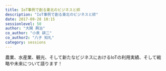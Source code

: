 ```yaml
---
title: IoT事例で創る東北のビジネスと絆
description: "IoT事例で創る東北のビジネスと絆"
date: 2017-09-28 10:15
sessionlevel: 50
author: "大関 興治"
co_author: "小泉 耕二"
co_author2: "八子 知礼"
category: sessions
---
```

農業、水産業、観光、そして新たなビジネスにおけるIoTの利用実績、そして戦略や未来について語ります！
